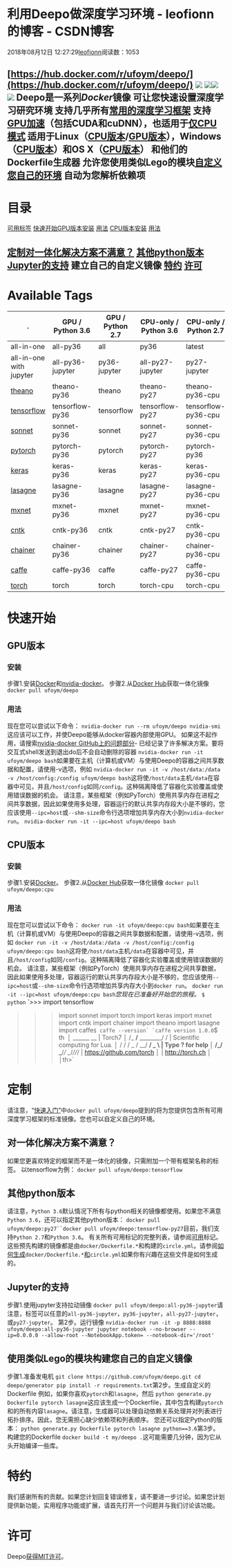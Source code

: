 
# 利用Deepo做深度学习环境 - leofionn的博客 - CSDN博客


2018年08月12日 12:27:29[leofionn](https://me.csdn.net/qq_36142114)阅读数：1053


[https://hub.docker.com/r/ufoym/deepo/](https://hub.docker.com/r/ufoym/deepo/)
![](https://user-images.githubusercontent.com/2270240/32102393-aecf573c-bb4e-11e7-811c-dc673cae7b9c.png)
![](https://img.shields.io/circleci/project/github/ufoym/deepo.svg)![](https://img.shields.io/docker/pulls/ufoym/deepo.svg)![](https://img.shields.io/github/license/ufoym/deepo.svg)
**Deepo**是一系列*Docker*镜像
可让您快速设置深度学习研究环境
支持几乎所有[常用的深度学习框架](https://hub.docker.com/r/ufoym/deepo/#tags)
支持[GPU加速](https://hub.docker.com/r/ufoym/deepo/#GPU)（包括CUDA和cuDNN），也适用于[仅CPU模式](https://hub.docker.com/r/ufoym/deepo/#CPU)
适用于Linux（[CPU版本](https://hub.docker.com/r/ufoym/deepo/#CPU)/[GPU版本](https://hub.docker.com/r/ufoym/deepo/#GPU)），Windows（[CPU版本](https://hub.docker.com/r/ufoym/deepo/#CPU)）和OS X（[CPU版本](https://hub.docker.com/r/ufoym/deepo/#CPU)）
和他们的Dockerfile生成器
允许您使用类似Lego的模块[自定义您自己的环境](https://hub.docker.com/r/ufoym/deepo/#Build)
自动为您解析依赖项
---

# 目录
[可用标签](https://hub.docker.com/r/ufoym/deepo/#tags)
[快速开始](https://hub.docker.com/r/ufoym/deepo/#Quick-Start)[GPU版本](https://hub.docker.com/r/ufoym/deepo/#GPU)[安装](https://hub.docker.com/r/ufoym/deepo/#Installation)
[用法](https://hub.docker.com/r/ufoym/deepo/#Usage)
[CPU版本](https://hub.docker.com/r/ufoym/deepo/#CPU)[安装](https://hub.docker.com/r/ufoym/deepo/#Installation-cpu)
[用法](https://hub.docker.com/r/ufoym/deepo/#Usage-cpu)

[定制](https://hub.docker.com/r/ufoym/deepo/#Customization)[对一体化解决方案不满意？](https://hub.docker.com/r/ufoym/deepo/#One)
[其他python版本](https://hub.docker.com/r/ufoym/deepo/#Python)
[Jupyter的支持](https://hub.docker.com/r/ufoym/deepo/#Jupyter)
建立自己的自定义镜像
[特约](https://hub.docker.com/r/ufoym/deepo/#Contributing)
[许可](https://hub.docker.com/r/ufoym/deepo/#Licensing)
---

# Available Tags
|.|GPU / Python 3.6|GPU / Python 2.7|CPU-only / Python 3.6|CPU-only / Python 2.7|
|---|---|---|---|---|
|all-in-one|all-py36|all|py36|latest|all-py27|py27|all-py36-cpu|all-cpu|py36-cpu|cpu|all-py27-cpu|py27-cpu|
|all-in-one with jupyter|all-py36-jupyter|py36-jupyter|all-py27-jupyter|py27-jupyter|all-py36-jupyter-cpu|py36-jupyter-cpu|all-py27-jupyter-cpu|py27-jupyter-cpu|
|[theano](http://deeplearning.net/software/theano)|theano-py36|theano|theano-py27|theano-py36-cpu|theano-cpu|theano-py27-cpu|
|[tensorflow](http://www.tensorflow.org/)|tensorflow-py36|tensorflow|tensorflow-py27|tensorflow-py36-cpu|tensorflow-cpu|tensorflow-py27-cpu|
|[sonnet](https://github.com/deepmind/sonnet)|sonnet-py36|sonnet|sonnet-py27|sonnet-py36-cpu|sonnet-cpu|sonnet-py27-cpu|
|[pytorch](http://pytorch.org/)|pytorch-py36|pytorch|pytorch-py27|pytorch-py36|pytorch|pytorch-py27|
|[keras](https://keras.io/)|keras-py36|keras|keras-py27|keras-py36-cpu|keras-cpu|keras-py27-cpu|
|[lasagne](http://lasagne.readthedocs.io/)|lasagne-py36|lasagne|lasagne-py27|lasagne-py36-cpu|lasagne-cpu|lasagne-py27-cpu|
|[mxnet](http://mxnet.incubator.apache.org/)|mxnet-py36|mxnet|mxnet-py27|mxnet-py36-cpu|mxnet-cpu|mxnet-py27-cpu|
|[cntk](http://cntk.ai/)|cntk-py36|cntk|cntk-py27|cntk-py36-cpu|cntk-cpu|cntk-py27-cpu|
|[chainer](https://chainer.org/)|chainer-py36|chainer|chainer-py27|chainer-py36-cpu|chainer-cpu|chainer-py27-cpu|
|[caffe](http://caffe.berkeleyvision.org/)|caffe-py36|caffe|caffe-py27|caffe-py36-cpu|caffe-cpu|caffe-py27-cpu|
|[torch](http://torch.ch/)|torch|torch|torch-cpu|torch-cpu|
# 快速开始
## GPU版本
### 安装
步骤1.安装[Docker](https://docs.docker.com/engine/installation/)和[nvidia-docker](https://github.com/NVIDIA/nvidia-docker)。
步骤2.从[Docker Hub](https://hub.docker.com/r/ufoym/deepo)获取一体化镜像
`docker pull ufoym/deepo`
### 用法
现在您可以尝试以下命令：
`nvidia-docker run --rm ufoym/deepo nvidia-smi`这应该可以工作，并使Deepo能够从docker容器内部使用GPU。
如果这不起作用，请搜索[nvidia-docker GitHub上的问题部分](https://github.com/NVIDIA/nvidia-docker/issues)- 已经记录了许多解决方案。要将交互式shell发送到退出do后不会自动删除的容器
`nvidia-docker run -it ufoym/deepo bash`如果要在主机（计算机或VM）与使用Deepo的容器之间共享数据和配置，请使用-v选项，例如
`nvidia-docker run -it -v /host/data:/data -v /host/config:/config ufoym/deepo bash`这将使`/host/data`主机`/data`在容器中可见，并且`/host/config`如同`/config`。这种隔离降低了容器化实验覆盖或使用错误数据的机会。
请注意，某些框架（例如PyTorch）使用共享内存在进程之间共享数据，因此如果使用多处理，容器运行的默认共享内存段大小是不够的，您应该使用`--ipc=host`或`--shm-size`命令行选项增加共享内存大小到`nvidia-docker run`。
`nvidia-docker run -it --ipc=host ufoym/deepo bash`
## CPU版本
### 安装
步骤1.安装[Docker](https://docs.docker.com/engine/installation/)。
步骤2.从[Docker Hub](https://hub.docker.com/r/ufoym/deepo)获取一体化镜像
`docker pull ufoym/deepo:cpu`
### 用法
现在您可以尝试以下命令：
`docker run -it ufoym/deepo:cpu bash`如果要在主机（计算机或VM）与使用Deepo的容器之间共享数据和配置，请使用-v选项，例如
`docker run -it -v /host/data:/data -v /host/config:/config ufoym/deepo:cpu bash`这将使`/host/data`主机`/data`在容器中可见，并且`/host/config`如同`/config`。这种隔离降低了容器化实验覆盖或使用错误数据的机会。
请注意，某些框架（例如PyTorch）使用共享内存在进程之间共享数据，因此如果使用多处理，容器运行的默认共享内存段大小是不够的，您应该使用`--ipc=host`或`--shm-size`命令行选项增加共享内存大小到`docker run`。
`docker run -it --ipc=host ufoym/deepo:cpu bash`*您现在已准备好开始您的旅程。*
`$ python`
`>>> import tensorflow
>>> import sonnet
>>> import torch
>>> import keras
>>> import mxnet
>>> import cntk
>>> import chainer
>>> import theano
>>> import lasagne
>>> import caffe``$ caffe --version`
`caffe version 1.0.0``$ th`
`│  ______             __   |  Torch7
 │ /_  __/__  ________/ /   |  Scientific computing for Lua.
 │  / / / _ \/ __/ __/ _ \  |  Type ? for help
 │ /_/  \___/_/  \__/_//_/  |  https://github.com/torch
 │                          |  http://torch.ch
 │
 │th>`
# 定制
请注意，“[快速入门”](https://hub.docker.com/r/ufoym/deepo/#Quick-Start)中`docker pull ufoym/deepo`提到的将为您提供包含所有可用深度学习框架的标准镜像。您也可以自定义自己的环境。
## 对一体化解决方案不满意？
如果您更喜欢特定的框架而不是一体化的镜像，只需附加一个带有框架名称的标签。
以tensorflow为例：
`docker pull ufoym/deepo:tensorflow`
## 其他python版本
请注意，`Python 3.6`默认情况下所有与python相关的镜像都使用。如果您不满意`Python 3.6`，还可以指定其他python版本：
`docker pull ufoym/deepo:py27``docker pull ufoym/deepo:tensorflow-py27`目前，我们支持`Python 2.7`和`Python 3.6`。
有关所有可用标记的完整列表，请参阅[可用](https://hub.docker.com/r/ufoym/deepo/#tags)标记。这些预先构建的镜像都是由`docker/Dockerfile.*`和构建的`circle.yml`。请参阅[如何生成](https://github.com/ufoym/deepo/tree/master/scripts)`docker/Dockerfile.*`[和](https://github.com/ufoym/deepo/tree/master/scripts)`circle.yml`如果你有兴趣在这些文件是如何生成的。
## Jupyter的支持
步骤1.使用jupyter支持拉动镜像
`docker pull ufoym/deepo:all-py36-jupyter`请注意，标签可以任意的`all-py36-jupyter`，`py36-jupyter`，`all-py27-jupyter`，或`py27-jupyter`。
第2步。运行镜像
`nvidia-docker run -it -p 8888:8888 ufoym/deepo:all-py36-jupyter jupyter notebook --no-browser --ip=0.0.0.0 --allow-root --NotebookApp.token= --notebook-dir='/root'`
## 使用类似Lego的模块构建您自己的自定义镜像
步骤1.准备发电机
`git clone https://github.com/ufoym/deepo.git
cd deepo/generator
pip install -r requirements.txt`第2步。生成自定义的Dockerfile
例如，如果你喜欢`pytorch`和`lasagne`，然后
`python generate.py Dockerfile pytorch lasagne`这应该生成一个Dockerfile，其中包含构建`pytorch`和的所有内容`lasagne`。请注意，生成器可以处理自动依赖关系处理并对列表进行拓扑排序。因此，您无需担心缺少依赖项和列表顺序。
您还可以指定Python的版本：
`python generate.py Dockerfile pytorch lasagne python==3.6`第3步。构建您的Dockerfile
`docker build -t my/deepo .`这可能需要几分钟，因为它从头开始编译一些库。
# 特约
我们感谢所有的贡献。如果您计划回复错误修复，请不要进一步讨论。如果您计划提供新功能，实用程序功能或扩展，请首先打开一个问题并与我们讨论该功能。
# 许可
Deepo[获得MIT许可](https://github.com/ufoym/deepo/blob/master/LICENSE)。

